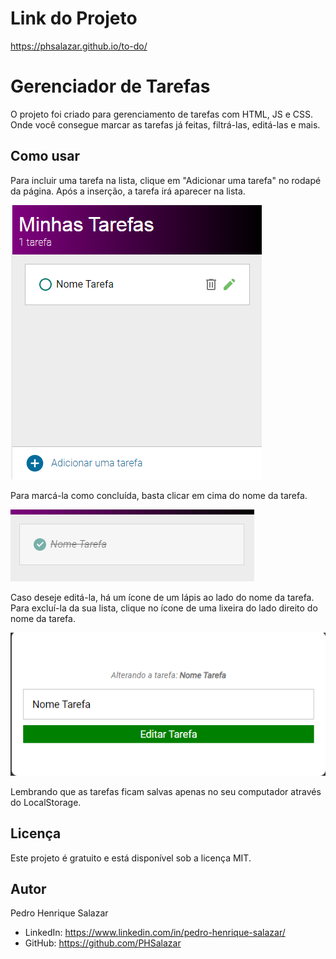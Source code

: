 # Link do Projeto

https://phsalazar.github.io/to-do/

# Gerenciador de Tarefas

O projeto foi criado para gerenciamento de tarefas com HTML, JS e CSS. Onde você consegue marcar as tarefas já feitas, filtrá-las, editá-las e mais.

## Como usar

Para incluir uma tarefa na lista, clique em "Adicionar uma tarefa" no rodapé da página. Após a inserção, a tarefa irá aparecer na lista.

![Adicionar tarefa](/assets/screenshots/capAdd.png)

Para marcá-la como concluída, basta clicar em cima do nome da tarefa. 

![Concluir tarefa](/assets/screenshots/capDone.png)


Caso deseje editá-la, há um ícone de um lápis ao lado do nome da tarefa. Para excluí-la da sua lista, clique no ícone de uma lixeira do lado direito do nome da tarefa.

![Editar tarefa](/assets/screenshots/capEdit.png)

Lembrando que as tarefas ficam salvas apenas no seu computador através do LocalStorage.

## Licença

Este projeto é gratuito e está disponível sob a licença MIT.

## Autor

Pedro Henrique Salazar

- LinkedIn: https://www.linkedin.com/in/pedro-henrique-salazar/
- GitHub: https://github.com/PHSalazar
